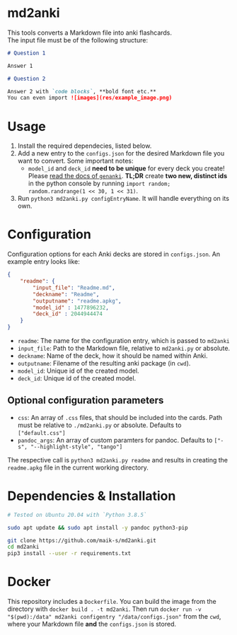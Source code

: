 # md2anki

This tools converts a Markdown file into anki flashcards.  
The input file must be of the following structure:

```md
# Question 1

Answer 1

# Question 2

Answer 2 with `code blocks`, **bold font etc.**
You can even import ![images](res/example_image.png)

```

# Usage

1. Install the required dependecies, listed below. 
2. Add a new entry to the `configs.json` for the desired Markdown file you want to convert. Some important notes:
    - `model_id` and `deck_id` **need to be unique** for every deck you create! Please [read the docs of `genanki`](https://github.com/kerrickstaley/genanki). **TL;DR** create **two new, distinct ids** in the python console by running `import random; random.randrange(1 << 30, 1 << 31)`.
3. Run `python3 md2anki.py configEntryName`. It will handle everything on its own.
    
# Configuration

Configuration options for each Anki decks are stored in `configs.json`.
An example entry looks like:

```json
{
    "readme": {
        "input_file": "Readme.md",
        "deckname": "Readme",
        "outputname": "readme.apkg", 
        "model_id" : 1477896232,
        "deck_id" : 2044944474
    }
}
```

- `readme`: The name for the configuration entry, which is passed to `md2anki`
- `input_file`: Path to the Markdown file, relative to `md2anki.py` or absolute.
- `deckname`: Name of the deck, how it should be named within Anki.
- `outputname`: Filename of the resulting anki package (in `cwd`).
- `model_id`: Unique id of the created model.
- `deck_id`: Unique id of the created model.

## Optional configuration parameters

- `css`: An array of `.css` files, that should be included into the cards. Path must be relative to `./md2anki.py` or absolute. Defaults to `["default.css"]`
- `pandoc_args`: An array of custom paramters for pandoc. Defaults to `["-s", "--highlight-style", "tango"]`


The respective call is `python3 md2anki.py readme` and results in creating the `readme.apkg` file in the current working directory.

# Dependencies & Installation

```bash
# Tested on Ubuntu 20.04 with `Python 3.8.5`

sudo apt update && sudo apt install -y pandoc python3-pip

git clone https://github.com/maik-s/md2anki.git
cd md2anki
pip3 install --user -r requirements.txt
```

# Docker

This repository includes a `Dockerfile`. You can build the image from the directory with `docker build . -t md2anki`.
Then run `docker run -v "$(pwd):/data" md2anki configentry "/data/configs.json"` from the `cwd`, where your Markdown file **and** the `configs.json` is stored.
